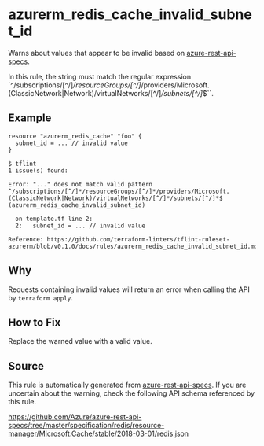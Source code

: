 <!--- This file generated by `tools/apispec-rule-gen/main.go`. DO NOT EDIT --->

# azurerm_redis_cache_invalid_subnet_id

Warns about values that appear to be invalid based on [azure-rest-api-specs](https://github.com/Azure/azure-rest-api-specs).

In this rule, the string must match the regular expression `^/subscriptions/[^/]*/resourceGroups/[^/]*/providers/Microsoft.(ClassicNetwork|Network)/virtualNetworks/[^/]*/subnets/[^/]*$``.

## Example

```hcl
resource "azurerm_redis_cache" "foo" {
  subnet_id = ... // invalid value
}
```

```
$ tflint
1 issue(s) found:

Error: "..." does not match valid pattern ^/subscriptions/[^/]*/resourceGroups/[^/]*/providers/Microsoft.(ClassicNetwork|Network)/virtualNetworks/[^/]*/subnets/[^/]*$ (azurerm_redis_cache_invalid_subnet_id)

  on template.tf line 2:
  2:   subnet_id = ... // invalid value

Reference: https://github.com/terraform-linters/tflint-ruleset-azurerm/blob/v0.1.0/docs/rules/azurerm_redis_cache_invalid_subnet_id.md

```

## Why

Requests containing invalid values will return an error when calling the API by `terraform apply`.

## How to Fix

Replace the warned value with a valid value.

## Source

This rule is automatically generated from [azure-rest-api-specs](https://github.com/Azure/azure-rest-api-specs). If you are uncertain about the warning, check the following API schema referenced by this rule.

https://github.com/Azure/azure-rest-api-specs/tree/master/specification/redis/resource-manager/Microsoft.Cache/stable/2018-03-01/redis.json
